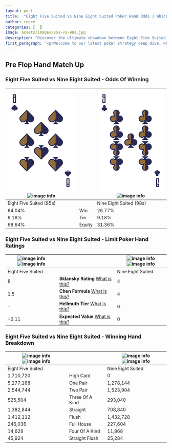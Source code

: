 ```yaml
---
layout: post
title:  "Eight Five Suited Vs Nine Eight Suited Poker Hand Odds | Which Is The Better Hand In Poker? A Complete Guide"
author: reece
categories: [  ]
image: assets/images/85s-vs-98s.jpg
description: "Discover the ultimate showdown between Eight Five Suited and Nine Eight Suited in poker! Uncover the odds, strategies, and scenarios where one hand triumphs over the other. Get ready to up your poker game with this thrilling analysis."
first_paragraph: "<p>Welcome to our latest poker strategy deep dive, where we're pitting two distinct hands against each other in a high-stakes showdown: Eight Five Suited vs Nine Eight Suited.</p><p>In the dynamic world of poker, every decision counts, and knowing which hand holds the upper hand is key to your success at the table.</p><p>In this article, we'll dissect these two hands, explore the scenarios where one dominates the other, and equip you with the knowledge to make strategic choices that can tip the odds in your favor.</p><p>Get ready to unravel the intriguing dynamics of these poker hands and elevate your game to new heights.</p>"
---
```




[comment]: # (sp0)

## Pre Flop Hand Match Up

<div class="table hand-ratings" markdown="1"> 



### Eight Five Suited vs Nine Eight Suited - Odds Of Winning


    
| ![image info](assets/images/hand1/8.png) ![image info](assets/images/hand1/5s.png) |  | ![image info](assets/images/hand2/9.png) ![image info](assets/images/hand2/8s.png) |
| -------- | -------- | -------- |
| Eight Five Suited (85s) |  | Nine Eight Suited (98s) |
| 64.04% | Win | 26.77% |
| 9.18% | Tie | 9.18% |
| 68.64% | Equity | 31.36% |




[comment]: # (sp1)



### Eight Five Suited vs Nine Eight Suited - Limit Poker Hand Ratings


    
| ![image info](https://www.riverpairs.com/assets/images/hand1/8.png) ![image info](https://www.riverpairs.com/assets/images/hand1/5s.png) |  | ![image info](https://www.riverpairs.com/assets/images/hand2/9.png) ![image info](https://www.riverpairs.com/assets/images/hand2/8s.png) |
| -------- | -------- | -------- |
| Eight Five Suited |  | Nine Eight Suited |
| 8 | **Sklansky Rating** [What is this?](/sklansky-rating-explained) | 4 |
| 1.5 | **Chen Formula** [What is this?](/chen-formula-explained) | 4 |
| - | **Hellmuth Tier** [What is this?](/Hellmuth-tier-explained) | 6 |
| -0.11 | **Expected Value** [What is this?](/expected-value-explained) | 0 |




[comment]: # (sp2)



### Eight Five Suited vs Nine Eight Suited - Winning Hand Breakdown


    
| ![image info](https://www.riverpairs.com/assets/images/hand1/8.png) ![image info](https://www.riverpairs.com/assets/images/hand1/5s.png) |  | ![image info](https://www.riverpairs.com/assets/images/hand2/9.png) ![image info](https://www.riverpairs.com/assets/images/hand2/8s.png) |
| -------- | -------- | -------- |
| Eight Five Suited |  | Nine Eight Suited |
| 1,710,720 | High Card | 0 |
| 5,277,168 | One Pair | 1,278,144 |
| 2,544,744 | Two Pair | 1,523,904 |
| 525,504 | Three Of A Kind | 293,040 |
| 1,382,844 | Straight | 708,840 |
| 1,412,112 | Flush | 1,432,728 |
| 246,036 | Full House | 227,604 |
| 14,628 | Four Of A Kind | 11,868 |
| 45,924 | Straight Flush | 25,284 |




[comment]: # (sp3)



</div>

[comment]: # (sp4)



[comment]: # (sp5)

